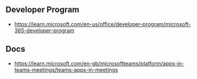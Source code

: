 ## Developer Program

- https://learn.microsoft.com/en-us/office/developer-program/microsoft-365-developer-program

## Docs

- https://learn.microsoft.com/en-gb/microsoftteams/platform/apps-in-teams-meetings/teams-apps-in-meetings
